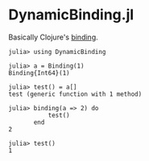# DynamicBinding.jl

Basically Clojure's [binding](https://clojuredocs.org/clojure.core/binding).

```
julia> using DynamicBinding

julia> a = Binding(1)
Binding{Int64}(1)

julia> test() = a[]
test (generic function with 1 method)

julia> binding(a => 2) do
           test()
       end
2

julia> test()
1
```
